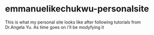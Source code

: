 # emmanuelikechukwu-personalsite
This is what my personal site looks like after following tutorials from Dr.Angela Yu. As time goes on i'll be modyfying it

